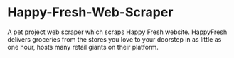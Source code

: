 # Happy-Fresh-Web-Scraper
A pet project web scraper which scraps Happy Fresh website. HappyFresh delivers groceries from the stores you love to your doorstep in as little as one hour, hosts many retail giants on their platform.
